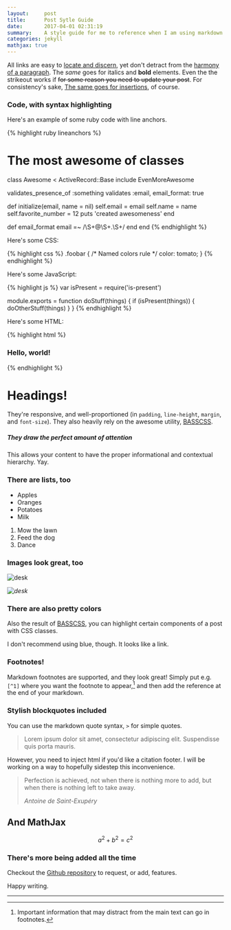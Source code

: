 ```yaml
---
layout:     post
title:      Post Sytle Guide
date:       2017-04-01 02:31:19
summary:    A style guide for me to reference when I am using markdown.
categories: jekyll 
mathjax: true
---
```


All links are easy to [locate and discern](#), yet don't detract from the [harmony
of a paragraph](#). The _same_ goes for italics and __bold__ elements. Even the the strikeout
works if <del>for some reason you need to update your post</del>. For consistency's sake,
<ins>The same goes for insertions</ins>, of course.

### Code, with syntax highlighting

Here's an example of some ruby code with line anchors.

{% highlight ruby lineanchors %}
# The most awesome of classes
class Awesome < ActiveRecord::Base
  include EvenMoreAwesome

  validates_presence_of :something
  validates :email, email_format: true

  def initialize(email, name = nil)
    self.email = email
    self.name = name
    self.favorite_number = 12
    puts 'created awesomeness'
  end

  def email_format
    email =~ /\S+@\S+\.\S+/
  end
end
{% endhighlight %}

Here's some CSS:

{% highlight css %}
.foobar {
  /* Named colors rule */
  color: tomato;
}
{% endhighlight %}

Here's some JavaScript:

{% highlight js %}
var isPresent = require('is-present')

module.exports = function doStuff(things) {
  if (isPresent(things)) {
    doOtherStuff(things)
  }
}
{% endhighlight %}

Here's some HTML:

{% highlight html %}
<div class="m0 p0 bg-blue white">
  <h3 class="h1">Hello, world!</h3>
</div>
{% endhighlight %}

# Headings!

They're responsive, and well-proportioned (in `padding`, `line-height`, `margin`, and `font-size`).
They also heavily rely on the awesome utility, [BASSCSS](http://www.basscss.com/).

##### They draw the perfect amount of attention

This allows your content to have the proper informational and contextual hierarchy. Yay.

### There are lists, too

  * Apples
  * Oranges
  * Potatoes
  * Milk

  1. Mow the lawn
  2. Feed the dog
  3. Dance

### Images look great, too

![desk](https://cloud.githubusercontent.com/assets/1424573/3378137/abac6d7c-fbe6-11e3-8e09-55745b6a8176.png)

_![desk](https://cloud.githubusercontent.com/assets/1424573/3378137/abac6d7c-fbe6-11e3-8e09-55745b6a8176.png)_


### There are also pretty colors

Also the result of [BASSCSS](http://www.basscss.com/), you can <span class="bg-dark-gray white">highlight</span> certain components
of a <span class="red">post</span> <span class="mid-gray">with</span> <span class="green">CSS</span> <span class="orange">classes</span>.

I don't recommend using blue, though. It looks like a <span class="blue">link</span>.

### Footnotes!

Markdown footnotes are supported, and they look great! Simply put e.g. `[^1]` where you want the footnote to appear,[^1] and then add
the reference at the end of your markdown.

### Stylish blockquotes included

You can use the markdown quote syntax, `>` for simple quotes.

> Lorem ipsum dolor sit amet, consectetur adipiscing elit. Suspendisse quis porta mauris.

However, you need to inject html if you'd like a citation footer. I will be working on a way to
hopefully sidestep this inconvenience.

<blockquote>
  <p>
    Perfection is achieved, not when there is nothing more to add, but when there is nothing left to take away.
  </p>
  <footer><cite title="Antoine de Saint-Exupéry">Antoine de Saint-Exupéry</cite></footer>
</blockquote>

## And MathJax

$$a^2 + b^2 = c^2$$

### There's more being added all the time

Checkout the [Github repository](https://github.com/thundergolfer/junior-theme) to request,
or add, features.

Happy writing.

---

[^1]: Important information that may distract from the main text can go in footnotes.
